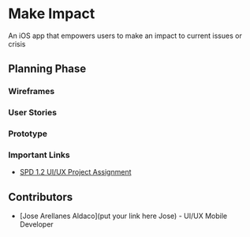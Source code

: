 # Make Impact
An iOS app that empowers users to make an impact to current issues or crisis

## Planning Phase
### Wireframes


### User Stories


### Prototype



### Important Links
- [SPD 1.2 UI/UX Project Assignment](https://docs.google.com/document/d/15m8P9ic7sJqVovTozIRdikWCI7HQ_f5TOc5qpqyiAYs/edit#)

## Contributors
- [Jose Arellanes Aldaco](put your link here Jose) - UI/UX Mobile Developer
